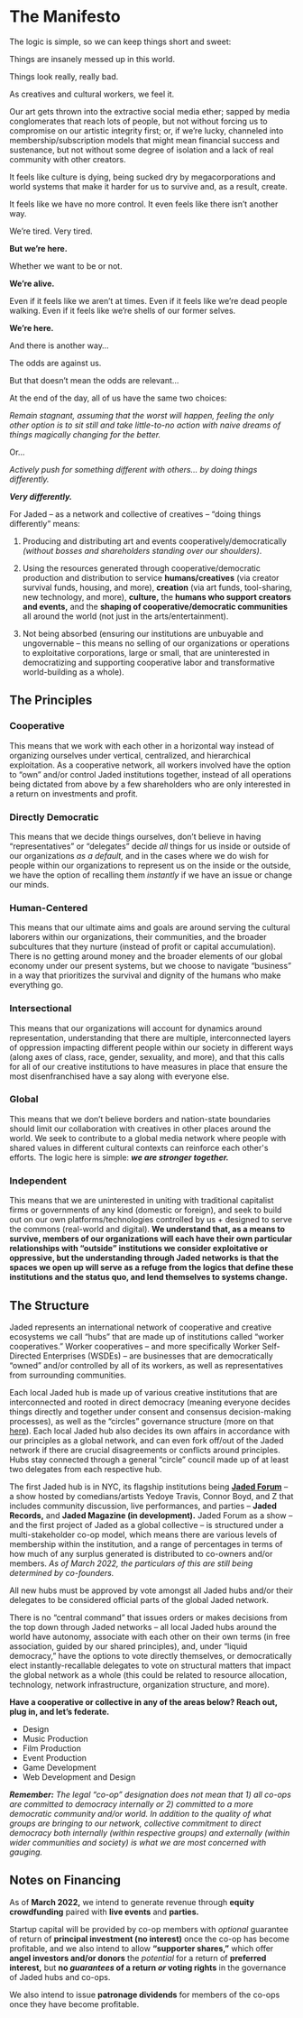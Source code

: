 # The Manifesto

The logic is simple, so we can keep things short and sweet:

Things are insanely messed up in this world.

Things look really, really bad.

As creatives and cultural workers, we feel it.

Our art gets thrown into the extractive social media ether; sapped by media conglomerates that reach lots of people, but not without forcing us to compromise on our artistic integrity first; or, if we’re lucky, channeled into membership/subscription models that might mean financial success and sustenance, but not without some degree of isolation and a lack of real community with other creators.

It feels like culture is dying, being sucked dry by megacorporations and world systems that make it harder for us to survive and, as a result, create.

It feels like we have no more control. It even feels like there isn’t another way.

We’re tired. Very tired.

**But we’re here.**

Whether we want to be or not.

**We’re alive.**

Even if it feels like we aren’t at times. Even if it feels like we’re dead people walking. Even if it feels like we’re shells of our former selves.

**We’re here.**

And there is another way…

The odds are against us.

But that doesn’t mean the odds are relevant…

At the end of the day, all of us have the same two choices:

_Remain stagnant, assuming that the worst will happen, feeling the only other option is to sit still and take little-to-no action with naive dreams of things magically changing for the better._

Or…

_Actively push for something different with others… by doing things differently._

_**Very differently.**_

For Jaded – as a network and collective of creatives – “doing things differently” means:

1. Producing and distributing art and events cooperatively/democratically _(without bosses and shareholders standing over our shoulders)_.

2. Using the resources generated through cooperative/democratic production and distribution to service **humans/creatives** (via creator survival funds, housing, and more), **creation** (via art funds, tool-sharing, new technology, and more), **culture,** the **humans who support creators and events,** and the **shaping of cooperative/democratic communities** all around the world (not just in the arts/entertainment).

3. Not being absorbed (ensuring our institutions are unbuyable and ungovernable – this means no selling of our organizations or operations to exploitative corporations, large or small, that are uninterested in democratizing and supporting cooperative labor and transformative world-building as a whole).

## The Principles

### Cooperative

This means that we work with each other in a horizontal way instead of organizing ourselves under vertical, centralized, and hierarchical exploitation. As a cooperative network, all workers involved have the option to “own” and/or control Jaded institutions together, instead of all operations being dictated from above by a few shareholders who are only interested in a return on investments and profit.

### Directly Democratic

This means that we decide things ourselves, don’t believe in having “representatives” or “delegates” decide _all_ things for us inside or outside of our organizations _as a default,_ and in the cases where we do wish for people within our organizations to represent us on the inside or the outside, we have the option of recalling them _instantly_ if we have an issue or change our minds.

### Human-Centered

This means that our ultimate aims and goals are around serving the cultural laborers within our organizations, their communities, and the broader subcultures that they nurture (instead of profit or capital accumulation). There is no getting around money and the broader elements of our global economy under our present systems, but we choose to navigate “business” in a way that prioritizes the survival and dignity of the humans who make everything go.

### Intersectional

This means that our organizations will account for dynamics around representation, understanding that there are multiple, interconnected layers of oppression impacting different people within our society in different ways (along axes of class, race, gender, sexuality, and more), and that this calls for all of our creative institutions to have measures in place that ensure the most disenfranchised have a say along with everyone else.

### Global

This means that we don’t believe borders and nation-state boundaries should limit our collaboration with creatives in other places around the world. We seek to contribute to a global media network where people with shared values in different cultural contexts can reinforce each other's efforts. The logic here is simple: _**we are stronger together.**_

### Independent

This means that we are uninterested in uniting with traditional capitalist firms or governments of any kind (domestic or foreign), and seek to build out on our own platforms/technologies controlled by us + designed to serve the commons (real-world and digital). **We understand that, as a means to survive, members of our organizations will each have their own particular relationships with “outside” institutions we consider exploitative or oppressive, but the understanding through Jaded networks is that the spaces we open up will serve as a refuge from the logics that define these institutions and the status quo, and lend themselves to systems change.**

## The Structure

Jaded represents an international network of cooperative and creative ecosystems we call “hubs” that are made up of institutions called “worker cooperatives.” Worker cooperatives – and more specifically Worker Self-Directed Enterprises (WSDEs) – are businesses that are democratically “owned” and/or controlled by all of its workers, as well as representatives from surrounding communities.

Each local Jaded hub is made up of various creative institutions that are interconnected and rooted in direct democracy (meaning everyone decides things directly and together under consent and consensus decision-making processes), as well as the “circles” governance structure (more on that [here](https://www.sociocracyforall.org/content/)). Each local Jaded hub also decides its own affairs in accordance with our principles as a global network, and can even fork off/out of the Jaded network if there are crucial disagreements or conflicts around principles. Hubs stay connected through a general “circle” council made up of at least two delegates from each respective hub.

The first Jaded hub is in NYC, its flagship institutions being [**Jaded Forum**](/forum) – a show hosted by comedians/artists Yedoye Travis, Connor Boyd, and Z that includes community discussion, live performances, and parties – **Jaded Records,** and **Jaded Magazine (in development).** Jaded Forum as a show – and the first project of Jaded as a global collective – is structured under a multi-stakeholder co-op model, which means there are various levels of membership within the institution, and a range of percentages in terms of how much of any surplus generated is distributed to co-owners and/or members. _As of March 2022, the particulars of this are still being determined by co-founders._

All new hubs must be approved by vote amongst all Jaded hubs and/or their delegates to be considered official parts of the global Jaded network.

There is no “central command” that issues orders or makes decisions from the top down through Jaded networks – all local Jaded hubs around the world have autonomy, associate with each other on their own terms (in free association, guided by our shared principles), and, under “liquid democracy,” have the options to vote directly themselves, or democratically elect instantly-recallable delegates to vote on structural matters that impact the global network as a whole (this could be related to resource allocation, technology, network infrastructure, organization structure, and more).

**Have a cooperative or collective in any of the areas below? Reach out, plug in, and let’s federate.**

- Design
- Music Production
- Film Production
- Event Production
- Game Development
- Web Development and Design

_**Remember:** The legal “co-op” designation does not mean that 1) all co-ops are committed to democracy internally or 2) committed to a more democratic community and/or world. In addition to the quality of what groups are bringing to our network, collective commitment to direct democracy both internally (within respective groups) and externally (within wider communities and society) is what we are most concerned with gauging._

## Notes on Financing

As of **March 2022,** we intend to generate revenue through **equity crowdfunding** paired with **live events** and **parties.**

Startup capital will be provided by co-op members with _optional_ guarantee of return of **principal investment (no interest)** once the co-op has become profitable, and we also intend to allow **“supporter shares,”** which offer **angel investors and/or donors** the _potential_ for a return of **preferred interest,** but **no _guarantees_ of a return _or_ voting rights** in the governance of Jaded hubs and co-ops.

We also intend to issue **patronage dividends** for members of the co-ops once they have become profitable.
